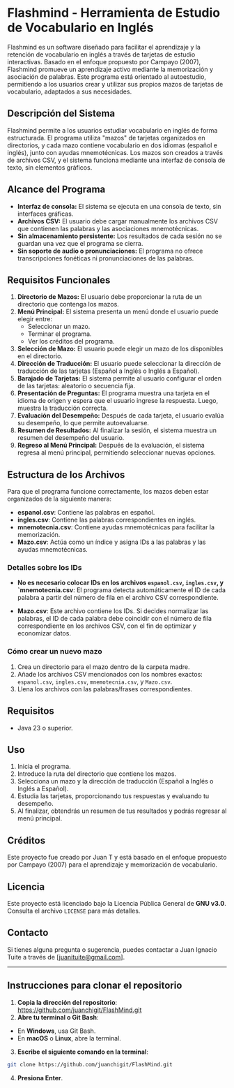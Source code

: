 # Flashmind - Herramienta de Estudio de Vocabulario en Inglés

Flashmind es un software diseñado para facilitar el aprendizaje y la retención de vocabulario en inglés a través de tarjetas de estudio interactivas. Basado en el enfoque propuesto por Campayo (2007), Flashmind promueve un aprendizaje activo mediante la memorización y asociación de palabras. Este programa está orientado al autoestudio, permitiendo a los usuarios crear y utilizar sus propios mazos de tarjetas de vocabulario, adaptados a sus necesidades.

## Descripción del Sistema

Flashmind permite a los usuarios estudiar vocabulario en inglés de forma estructurada. El programa utiliza "mazos" de tarjetas organizados en directorios, y cada mazo contiene vocabulario en dos idiomas (español e inglés), junto con ayudas mnemotécnicas. Los mazos son creados a través de archivos CSV, y el sistema funciona mediante una interfaz de consola de texto, sin elementos gráficos.

## Alcance del Programa

- **Interfaz de consola:** El sistema se ejecuta en una consola de texto, sin interfaces gráficas.
- **Archivos CSV:** El usuario debe cargar manualmente los archivos CSV que contienen las palabras y las asociaciones mnemotécnicas.
- **Sin almacenamiento persistente:** Los resultados de cada sesión no se guardan una vez que el programa se cierra.
- **Sin soporte de audio o pronunciaciones:** El programa no ofrece transcripciones fonéticas ni pronunciaciones de las palabras.

## Requisitos Funcionales

1. **Directorio de Mazos:** El usuario debe proporcionar la ruta de un directorio que contenga los mazos.
2. **Menú Principal:** El sistema presenta un menú donde el usuario puede elegir entre:
    - Seleccionar un mazo.
    - Terminar el programa.
    - Ver los créditos del programa.
3. **Selección de Mazo:** El usuario puede elegir un mazo de los disponibles en el directorio.
4. **Dirección de Traducción:** El usuario puede seleccionar la dirección de traducción de las tarjetas (Español a Inglés o Inglés a Español).
5. **Barajado de Tarjetas:** El sistema permite al usuario configurar el orden de las tarjetas: aleatorio o secuencia fija.
6. **Presentación de Preguntas:** El programa muestra una tarjeta en el idioma de origen y espera que el usuario ingrese la respuesta. Luego, muestra la traducción correcta.
7. **Evaluación del Desempeño:** Después de cada tarjeta, el usuario evalúa su desempeño, lo que permite autoevaluarse.
8. **Resumen de Resultados:** Al finalizar la sesión, el sistema muestra un resumen del desempeño del usuario.
9. **Regreso al Menú Principal:** Después de la evaluación, el sistema regresa al menú principal, permitiendo seleccionar nuevas opciones.

## Estructura de los Archivos

Para que el programa funcione correctamente, los mazos deben estar organizados de la siguiente manera:

- **espanol.csv**: Contiene las palabras en español.
- **ingles.csv**: Contiene las palabras correspondientes en inglés.
- **mnemotecnia.csv**: Contiene ayudas mnemotécnicas para facilitar la memorización.
- **Mazo.csv**: Actúa como un índice y asigna IDs a las palabras y las ayudas mnemotécnicas.

### Detalles sobre los IDs

- **No es necesario colocar IDs en los archivos `espanol.csv`, `ingles.csv`, y `mnemotecnia.csv**: El programa detecta automáticamente el ID de cada palabra a partir del número de fila en el archivo CSV correspondiente.
  
- **Mazo.csv**: Este archivo contiene los IDs. Si decides normalizar las palabras, el ID de cada palabra debe coincidir con el número de fila correspondiente en los archivos CSV, con el fin de optimizar y economizar datos.

### Cómo crear un nuevo mazo

1. Crea un directorio para el mazo dentro de la carpeta madre.
2. Añade los archivos CSV mencionados con los nombres exactos: `espanol.csv`, `ingles.csv`, `mnemotecnia.csv`, y `Mazo.csv`.
3. Llena los archivos con las palabras/frases correspondientes.

## Requisitos

- Java 23 o superior.

## Uso

1. Inicia el programa.
2. Introduce la ruta del directorio que contiene los mazos.
3. Selecciona un mazo y la dirección de traducción (Español a Inglés o Inglés a Español).
4. Estudia las tarjetas, proporcionando tus respuestas y evaluando tu desempeño.
5. Al finalizar, obtendrás un resumen de tus resultados y podrás regresar al menú principal.

## Créditos

Este proyecto fue creado por Juan T y está basado en el enfoque propuesto por Campayo (2007) para el aprendizaje y memorización de vocabulario.

## Licencia

Este proyecto está licenciado bajo la Licencia Pública General de **GNU v3.0**. Consulta el archivo `LICENSE` para más detalles.

## Contacto

Si tienes alguna pregunta o sugerencia, puedes contactar a Juan Ignacio Tuite a través de [juanituite@gmail.com].

---

## Instrucciones para clonar el repositorio

1. **Copia la dirección del repositorio**: https://github.com/juanchigit/FlashMind.git
2. **Abre tu terminal o Git Bash**:
- En **Windows**, usa Git Bash.
- En **macOS** o **Linux**, abre la terminal.

3. **Escribe el siguiente comando en la terminal**:

```bash
git clone https://github.com/juanchigit/FlashMind.git
```

4. **Presiona Enter**.
